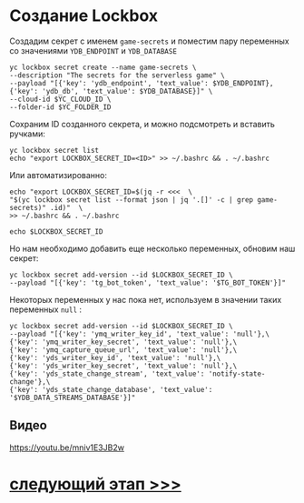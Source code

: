 # Создание Lockbox

Создадим секрет с именем `game-secrets` и поместим пару переменных со значениями `YDB_ENDPOINT` и `YDB_DATABASE`

    yc lockbox secret create --name game-secrets \
    --description "The secrets for the serverless game" \
    --payload "[{'key': 'ydb_endpoint', 'text_value': $YDB_ENDPOINT},{'key': 'ydb_db', 'text_value': $YDB_DATABASE}]" \
    --cloud-id $YC_CLOUD_ID \
    --folder-id $YC_FOLDER_ID 

Сохраним ID созданного секрета, и можно подсмотреть и вставить ручками:
    
    yc lockbox secret list
    echo "export LOCKBOX_SECRET_ID=<ID>" >> ~/.bashrc && . ~/.bashrc

Или автоматизированно:

    echo "export LOCKBOX_SECRET_ID=$(jq -r <<<  \
    "$(yc lockbox secret list --format json | jq '.[]' -c | grep game-secrets)" .id)"  \
    >> ~/.bashrc && . ~/.bashrc

    echo $LOCKBOX_SECRET_ID

Но нам необходимо добавить еще несколько переменных, обновим наш секрет:

    yc lockbox secret add-version --id $LOCKBOX_SECRET_ID \
    --payload "[{'key': 'tg_bot_token', 'text_value': '$TG_BOT_TOKEN'}]"

Некоторых переменных у нас пока нет, используем в значении таких переменных `null` :

    yc lockbox secret add-version --id $LOCKBOX_SECRET_ID \
    --payload "[{'key': 'ymq_writer_key_id', 'text_value': 'null'},\
    {'key': 'ymq_writer_key_secret', 'text_value': 'null'},\
    {'key': 'ymq_capture_queue_url', 'text_value': 'null'},\
    {'key': 'yds_writer_key_id', 'text_value': 'null'},\
    {'key': 'yds_writer_key_secret', 'text_value': 'null'},\
    {'key': 'yds_state_change_stream', 'text_value': 'notify-state-change'},\
    {'key': 'yds_state_change_database', 'text_value': '$YDB_DATA_STREAMS_DATABASE'}]"

## Видео

https://youtu.be/mniv1E3JB2w

# [cледующий этап >>>](../7-deploy-app/README.md)
